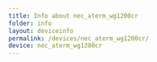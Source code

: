 ```yaml
---
title: Info about nec_aterm_wg1200cr
folder: info
layout: deviceinfo
permalink: /devices/nec_aterm_wg1200cr/
device: nec_aterm_wg1200cr
---
```

